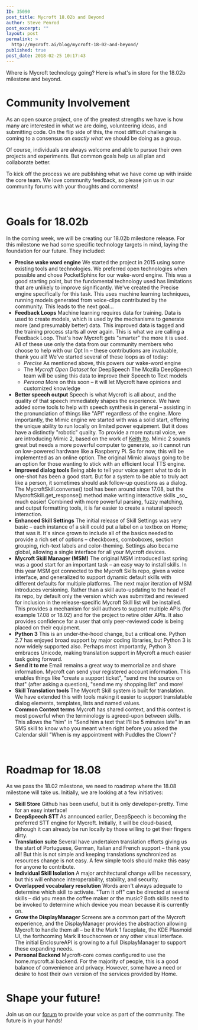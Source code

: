 ```yaml
---
ID: 35090
post_title: Mycroft 18.02b and Beyond
author: Steve Penrod
post_excerpt: ""
layout: post
permalink: >
  http://mycroft.ai/blog/mycroft-18-02-and-beyond/
published: true
post_date: 2018-02-25 10:17:43
---
```

Where is Mycroft technology going? Here is what's in store for the 18.02b milestone and beyond.
<h1>Community Involvement</h1>
As an open source project, one of the greatest strengths we have is how many are interested in what we are doing, volunteering ideas, and submitting code. On the flip side of this, the most difficult challenge is coming to a consensus on <em>exactly what</em> we should be doing as a group.

Of course, individuals are always welcome and able to pursue their own projects and experiments. But common goals help us all plan and collaborate better.

To kick off the process we are publishing what we have come up with inside the core team. We love community feedback, so please join us in our community forums with your thoughts and comments!

&nbsp;
<h1>Goals for 18.02b</h1>
In the coming week, we will be creating our 18.02b milestone release. For this milestone we had some specific technology targets in mind, laying the foundation for our future. They included:
<ul>
 	<li><strong>Precise wake word engine</strong>
We started the project in 2015 using some existing tools and technologies. We preferred open technologies when possible and chose PocketSphinx for our wake-word engine. This was a good starting point, but the fundamental technology used has limitations that are unlikely to improve significantly. We've created the Precise engine specifically for this task. This uses machine learning techniques, running models generated from voice-clips contributed by the community. This leads to the next goal...</li>
 	<li><strong>Feedback Loops</strong>
Machine learning requires data for training. Data is used to create models, which is used by the mechanisms to generate more (and presumably better) data. This improved data is tagged and the training process starts all over again. This is what we are calling a Feedback Loop. That's how Mycroft gets "smarter" the more it is used. All of these use only the data from our community members who choose to help with our Opt In – these contributions are invaluable, thank you all! We've started several of these loops as of today:
<ul>
 	<li><em>Precise</em>
As mentioned above, this powers our wake-word engine</li>
 	<li>The <em>Mycroft Open Dataset</em> for DeepSpeech
The Mozilla DeepSpeech team will be using this data to improve their Speech to Text models</li>
 	<li><em>Persona</em>
More on this soon – it will let Mycroft have opinions and customized knowledge</li>
</ul>
</li>
 	<li><strong>Better speech output</strong>
Speech is what Mycroft is all about, and the quality of that speech immediately shapes the experience. We have added some tools to help with speech synthesis in general – assisting in the pronunciation of things like "API" regardless of the engine. More importantly, the Mimic engine we started with was a solid start, offering the unique ability to run locally on limited power equipment. But it does have a distinctly "robotic" quality.
To provide a more natural voice, we are introducing Mimic 2, based on the work of <a href="https://keithito.com/">Keith Ito</a>. Mimic 2 sounds great but needs a more powerful computer to generate, so it cannot run on low-powered hardware like a Raspberry Pi. So for now, this will be implemented as an online option. The original Mimic always going to be an option for those wanting to stick with an efficient local TTS engine.</li>
 	<li><strong>Improved dialog tools
</strong>Being able to tell your voice agent what to do in one-shot has been a good start. But for a system to be able to truly act like a person, it sometimes should ask follow-up questions as a dialog. The MycroftSkill.converse() tool has been around since 17.08, but the MycroftSkill.get_response() method make writing interactive skills _so_ much easier! Combined with more powerful parsing, fuzzy matching, and output formatting tools, it is far easier to create a natural speech interaction.</li>
 	<li><strong>Enhanced Skill Settings</strong>
The initial release of Skill Settings was very basic – each instance of a skill could put a label on a textbox on Home; that was it. It's since grown to include all of the basics needed to provide a rich set of options – checkboxes, comboboxes, section grouping, rich-text labels and color-theming. Settings also became global, allowing a single interface for all your Mycroft devices.</li>
 	<li><strong>Mycroft Skill Manager (MSM)</strong>
The original MSM introduced last spring was a good start for an important task – an easy way to install skills. In this year MSM got connected to the Mycroft Skills repo, given a voice interface, and generalized to support dynamic default skills with different defaults for multiple platforms. The next major iteration of MSM introduces versioning.
Rather than a skill auto-updating to the head of its repo, by default only the version which was submitted and reviewed for inclusion in the release-specific Mycroft Skill list will be installed. This provides a mechanism for skill authors to support multiple APIs (for example 17.08 or 18.02) and for the project to retire older APIs. It also provides confidence for a user that only peer-reviewed code is being placed on their equipment.</li>
 	<li><strong>Python 3</strong>
This is an under-the-hood change, but a critical one. Python 2.7 has enjoyed broad support by major coding libraries, but Python 3 is now widely supported also. Perhaps most importantly, Python 3 embraces Unicode, making translation support in Mycroft a much easier task going forward.</li>
 	<li><strong>Send it to me</strong>
Email remains a great way to memorialize and share information. Mycroft can send your registered account information. This enables things like "create a support ticket", "send me the source on that" (after asking a question), "send me my shopping list" and more!</li>
 	<li><strong>Skill Translation tools</strong>
The Mycroft Skill system is built for translation. We have extended this with tools making it easier to support translatable dialog elements, templates, lists and named values.</li>
 	<li><strong>Common Context terms</strong>
Mycroft has shared context, and this context is most powerful when the terminology is agreed-upon between skills. This allows the "him" in "Send him a text that I'll be 5 minutes late" in an SMS skill to know who you meant when right before you asked the Calendar skill "When is my appointment with Puddles the Clown"?</li>
</ul>
&nbsp;
<h1>Roadmap for 18.08</h1>
As we pass the 18.02 milestone, we need to roadmap where the 18.08 milestone will take us. Initially, we are looking at a few initiatives:
<ul>
 	<li><strong>Skill Store</strong>
Github has been useful, but it is only developer-pretty. Time for an easy interface!</li>
 	<li><strong>DeepSpeech STT
</strong>As announced earlier, DeepSpeech is becoming the preferred STT engine for Mycroft. Initially, it will be cloud-based, although it can already be run locally by those willing to get their fingers dirty.</li>
 	<li><strong>Translation suite</strong>
Several have undertaken translation efforts giving us the start of Portuguese, German, Italian and French support – thank you all! But this is not simple and keeping translations synchronized as resources change is not easy. A few simple tools should make this easy for anyone to contribute.</li>
 	<li><strong>Individual Skill Isolation</strong>
A major architectural change will be necessary, but this will enhance interoperability, stability, and security.</li>
 	<li><strong>Overlapped vocabulary resolution</strong>
Words aren't always adequate to determine which skill to activate. "Turn it off" can be directed at several skills – did you mean the coffee maker or the music? Both skills need to be invoked to determine which device you mean because it is currently on.</li>
 	<li><strong>Grow the DisplayManager</strong>
Screens are a common part of the Mycroft experience, and the DisplayManager provides the abstraction allowing Mycroft to handle them all – be it the Mark 1 faceplate, the KDE Plasmoid UI, the forthcoming Mark II touchscreen or any other visual interface. The initial EnclosureAPI is growing to a full DisplayManager to support these expanding needs.</li>
 	<li><strong>Personal Backend</strong>
Mycroft-core comes configured to use the home.mycroft.ai backend. For the majority of people, this is a good balance of convenience and privacy. However, some have a need or desire to host their own version of the services provided by Home.</li>
</ul>
<h1></h1>
<h1>Shape your future!</h1>
Join us on our <a href="https://community.mycroft.ai">forum</a> to provide your voice as part of the community. The future is in your hands!

&nbsp;

&nbsp;

&nbsp;

&nbsp;